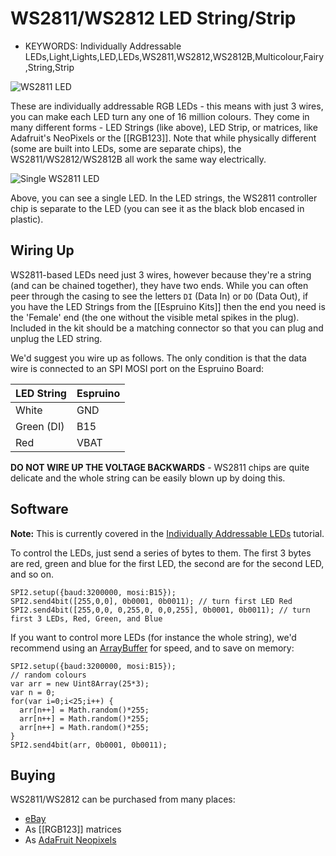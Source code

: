 <!--- Copyright (c) 2013 Gordon Williams, Pur3 Ltd. See the file LICENSE for copying permission. -->
WS2811/WS2812 LED String/Strip
===============================

* KEYWORDS: Individually Addressable LEDs,Light,Lights,LED,LEDs,WS2811,WS2812,WS2812B,Multicolour,Fairy,String,Strip

![WS2811 LED](25.jpg)

These are individually addressable RGB LEDs - this means with just 3 wires, you can make each LED turn any one of 16 million colours. They come in many different forms - LED Strings (like above), LED Strip, or matrices, like Adafruit's NeoPixels or the [[RGB123]]. Note that while physically different (some are built into LEDs, some are separate chips), the WS2811/WS2812/WS2812B all work the same way electrically.

![Single WS2811 LED](single.jpg)

Above, you can see a single LED. In the LED strings, the WS2811 controller chip is separate to the LED (you can see it as the black blob encased in plastic).

Wiring Up
--------

WS2811-based LEDs need just 3 wires, however because they're a string (and can be chained together), they have two ends. While you can often peer through the casing to see the letters ```DI``` (Data In) or ```DO``` (Data Out), if you have the LED Strings from the [[Espruino Kits]] then the end you need is the 'Female' end (the one without the visible metal spikes in the plug). Included in the kit should be a matching connector so that you can plug and unplug the LED string.

We'd suggest you wire up as follows. The only condition is that the data wire is connected to an SPI MOSI port on the Espruino Board:

| LED String | Espruino   |
| -------    | ---------- |
| White	     | GND        |
| Green (DI) | B15        | 
| Red        | VBAT       |

**DO NOT WIRE UP THE VOLTAGE BACKWARDS** - WS2811 chips are quite delicate and the whole string can be easily blown up by doing this.

Software
-------

**Note:** This is currently covered in the [Individually Addressable LEDs](/Individually+Addressable+LEDs) tutorial.

To control the LEDs, just send a series of bytes to them. The first 3 bytes are red, green and blue for the first LED, the second are for the second LED, and so on.

```
SPI2.setup({baud:3200000, mosi:B15});
SPI2.send4bit([255,0,0], 0b0001, 0b0011); // turn first LED Red
SPI2.send4bit([255,0,0, 0,255,0, 0,0,255], 0b0001, 0b0011); // turn first 3 LEDs, Red, Green, and Blue
```

If you want to control more LEDs (for instance the whole string), we'd recommend using an [ArrayBuffer](/Reference#Uint8Array) for speed, and to save on memory:

```
SPI2.setup({baud:3200000, mosi:B15});
// random colours
var arr = new Uint8Array(25*3);
var n = 0;
for(var i=0;i<25;i++) {
  arr[n++] = Math.random()*255;
  arr[n++] = Math.random()*255;
  arr[n++] = Math.random()*255;
}
SPI2.send4bit(arr, 0b0001, 0b0011); 
```


Buying
-----

WS2811/WS2812 can be purchased from many places:

* [eBay](http://www.ebay.com/sch/i.html?_nkw=WS2811)
* As [[RGB123]] matrices
* As [AdaFruit Neopixels](http://www.adafruit.com/index.php?main_page=adasearch&q=neopixel)

